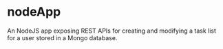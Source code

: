# nodeApp
An NodeJS app exposing REST APIs for creating and modifying a task list for a user stored in a Mongo database.
